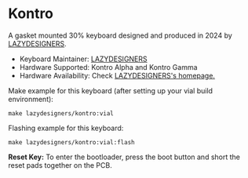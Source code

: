 # Kontro

A gasket mounted 30% keyboard designed and produced in 2024 by [LAZYDESIGNERS](http://lazydesigners.cn).

* Keyboard Maintainer: [LAZYDESIGNERS](https://github.com/jackytrabbit)
* Hardware Supported: Kontro Alpha and Kontro Gamma
* Hardware Availability: Check [LAZYDESIGNERS's homepage.](http://lazydesigners.cn)

Make example for this keyboard (after setting up your vial build environment):

    make lazydesigners/kontro:vial

Flashing example for this keyboard:

    make lazydesigners/kontro:vial:flash

**Reset Key:** To enter the bootloader, press the boot button and short the reset pads together on the PCB.

